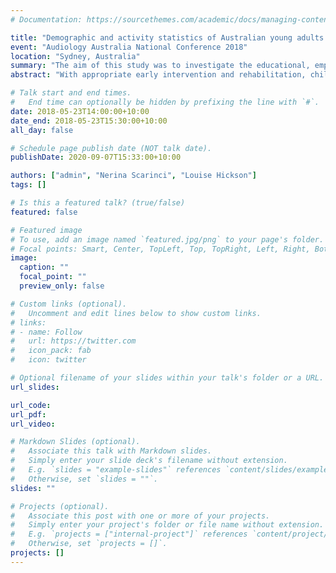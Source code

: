 ```yaml
---
# Documentation: https://sourcethemes.com/academic/docs/managing-content/

title: "Demographic and activity statistics of Australian young adults living with hearing loss"
event: "Audiology Australia National Conference 2018"
location: "Sydney, Australia"
summary: "The aim of this study was to investigate the educational, employment, and personal life-courses of Australian young adults living with hearing loss, and compare their life satisfaction with a nationally representative sample of their peers. Through a better understanding of the life course of young adults with hearing loss, audiologists can better tailor audiological rehabilitation to the challenges that their young adult patients face during this period of their lives."
abstract: "With appropriate early intervention and rehabilitation, children with hearing loss are increasingly gaining access to education in the &ldquo;hearing world&rdquo;. However, it is unclear whether this access continues through secondary schooling and beyond, or whether hearing loss presents a barrier to employment or traineeships in young adulthood (16–25 years old). It is also unclear whether hearing loss is associated with reduced life satisfaction in this age group.\n\nThe aim of this study was to investigate the educational, employment, and personal life-courses of Australian young adults living with hearing loss, and compare their life satisfaction with a nationally representative sample of their peers.\n\n#### Methods\nAn invitation to take part in an online survey was sent out to all young adult clients of Australian Hearing who had consented to be contacted for research. Responses to the survey were then analysed statistically, including being compared with the Longitudinal Surveys of Australian Youth, a nationally representative survey of Australian young adults.\n\n#### Results\nPreliminary analysis of these data has shown that respondents were significantly more likely than young adult Australians in general to remain in education beyond Year 10, although significantly less likely to be employed, working full-time if they were employed, or have remained employed over the entire previous year. Respondents were significantly less satisfied with their lives than respondents to the LSAY across most domains.\n\n#### Conclusions\nThrough a better understanding of the life course of young adults with hearing loss, audiologists can better tailor audiological rehabilitation to the challenges that their young adult patients face during this period of their lives. This study formed the basis for a further qualitative investigation into the nature of patient- and family-centred care as defined by young adult Australians and their family members."

# Talk start and end times.
#   End time can optionally be hidden by prefixing the line with `#`.
date: 2018-05-23T14:00:00+10:00
date_end: 2018-05-23T15:30:00+10:00
all_day: false

# Schedule page publish date (NOT talk date).
publishDate: 2020-09-07T15:33:00+10:00

authors: ["admin", "Nerina Scarinci", "Louise Hickson"]
tags: []

# Is this a featured talk? (true/false)
featured: false

# Featured image
# To use, add an image named `featured.jpg/png` to your page's folder.
# Focal points: Smart, Center, TopLeft, Top, TopRight, Left, Right, BottomLeft, Bottom, BottomRight.
image:
  caption: ""
  focal_point: ""
  preview_only: false

# Custom links (optional).
#   Uncomment and edit lines below to show custom links.
# links:
# - name: Follow
#   url: https://twitter.com
#   icon_pack: fab
#   icon: twitter

# Optional filename of your slides within your talk's folder or a URL.
url_slides:

url_code:
url_pdf:
url_video:

# Markdown Slides (optional).
#   Associate this talk with Markdown slides.
#   Simply enter your slide deck's filename without extension.
#   E.g. `slides = "example-slides"` references `content/slides/example-slides.md`.
#   Otherwise, set `slides = ""`.
slides: ""

# Projects (optional).
#   Associate this post with one or more of your projects.
#   Simply enter your project's folder or file name without extension.
#   E.g. `projects = ["internal-project"]` references `content/project/deep-learning/index.md`.
#   Otherwise, set `projects = []`.
projects: []
---
```

